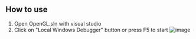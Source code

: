 ## How to use
1. Open OpenGL.sln with visual studio
2. Click on "Local Windows Debugger" button or press F5 to start
![image](https://github.com/AntoninJuquel/computer-graphics-esiee/assets/57025128/12dc6e86-6f93-4d01-9eac-40b5a364236d)
